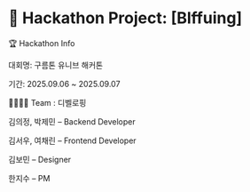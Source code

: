 # 🚀 Hackathon Project: [Blffuing]

🏆 Hackathon Info

대회명: 구름톤 유니브 해커톤

기간: 2025.09.06 ~ 2025.09.07

👨‍👩‍👧‍👦 Team : 디벨로핑

김의정, 박제민 – Backend Developer

김서우, 여채린 – Frontend Developer

김보민 – Designer

한지수 – PM
